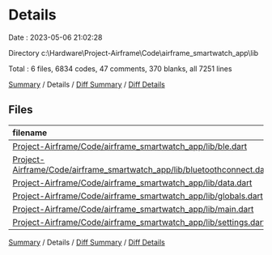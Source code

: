 # Details

Date : 2023-05-06 21:02:28

Directory c:\\Hardware\\Project-Airframe\\Code\\airframe_smartwatch_app\\lib

Total : 6 files,  6834 codes, 47 comments, 370 blanks, all 7251 lines

[Summary](results.md) / Details / [Diff Summary](diff.md) / [Diff Details](diff-details.md)

## Files
| filename | language | code | comment | blank | total |
| :--- | :--- | ---: | ---: | ---: | ---: |
| [Project-Airframe/Code/airframe_smartwatch_app/lib/ble.dart](/Project-Airframe/Code/airframe_smartwatch_app/lib/ble.dart) | Dart | 57 | 4 | 14 | 75 |
| [Project-Airframe/Code/airframe_smartwatch_app/lib/bluetoothconnect.dart](/Project-Airframe/Code/airframe_smartwatch_app/lib/bluetoothconnect.dart) | Dart | 307 | 1 | 58 | 366 |
| [Project-Airframe/Code/airframe_smartwatch_app/lib/data.dart](/Project-Airframe/Code/airframe_smartwatch_app/lib/data.dart) | Dart | 58 | 0 | 11 | 69 |
| [Project-Airframe/Code/airframe_smartwatch_app/lib/globals.dart](/Project-Airframe/Code/airframe_smartwatch_app/lib/globals.dart) | Dart | 53 | 0 | 11 | 64 |
| [Project-Airframe/Code/airframe_smartwatch_app/lib/main.dart](/Project-Airframe/Code/airframe_smartwatch_app/lib/main.dart) | Dart | 6,307 | 42 | 267 | 6,616 |
| [Project-Airframe/Code/airframe_smartwatch_app/lib/settings.dart](/Project-Airframe/Code/airframe_smartwatch_app/lib/settings.dart) | Dart | 52 | 0 | 9 | 61 |

[Summary](results.md) / Details / [Diff Summary](diff.md) / [Diff Details](diff-details.md)